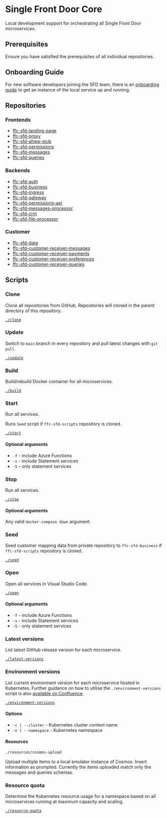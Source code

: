 # Single Front Door Core
Local development support for orchestrating all Single Front Door microservices.

## Prerequisites

Ensure you have satisfied the prerequisites of all individual repositories.

## Onboarding Guide

For new software developers joining the SFD team, there is an [onboarding guide](https://github.com/DEFRA/ffc-sfd-core/blob/main/onboarding-guide/README.md) to get an instance of the local service up and running.

## Repositories
### Frontends
- [ffc-sfd-landing-page](https://github.com/defra/ffc-sfd-landing-page)
- [ffc-sfd-proxy](https://github.com/defra/ffc-sfd-proxy)
- [ffc-sfd-ahwp-stub](https://github.com/defra/ffc-sfd-ahwp-stub)
- [ffc-sfd-permissions](https://github.com/defra/ffc-sfd-permissions)
- [ffc-sfd-messages](https://github.com/DEFRA/ffc-sfd-messages)
- [ffc-sfd-queries](https://github.com/DEFRA/ffc-sfd-queries)

### Backends
- [ffc-sfd-auth](https://github.com/defra/ffc-sfd-auth)
- [ffc-sfd-business](https://github.com/defra/ffc-sfd-business)
- [ffc-sfd-ingress](https://github.com/defra/ffc-sfd-ingress)
- [ffc-sfd-gateway](https://github.com/defra/ffc-sfd-gateway)
- [ffc-sfd-permissions-api](https://github.com/defra/ffc-sfd-permissions-api)
- [ffc-sfd-messages-processor](https://github.com/DEFRA/ffc-sfd-messages-processor)
- [ffc-sfd-crm](https://github.com/DEFRA/ffc-sfd-crm)
- [ffc-sfd-file-processor](https://github.com/DEFRA/ffc-sfd-file-processor)

### Customer
- [ffc-sfd-data](https://github.com/defra/ffc-sfd-data)
- [ffc-sfd-customer-receiver-messages](https://github.com/DEFRA/ffc-sfd-customer-receiver-messages)
- [ffc-sfd-customer-receiver-payments](https://github.com/DEFRA/ffc-sfd-customer-receiver-payments)
- [ffc-sfd-customer-receiver-preferences](https://github.com/DEFRA/ffc-sfd-customer-receiver-preferences)
- [ffc-sfd-customer-receiver-queries](https://github.com/DEFRA/ffc-sfd-customer-receiver-queries)

## Scripts

### Clone

Clone all repositories from GitHub.  Repositories will cloned in the parent directory of this repository.

[`./clone`](clone)

### Update

Switch to `main` branch in every repository and pull latest changes with `git pull`.

[`./update`](update)

### Build

Build/rebuild Docker container for all microservices.

[`./build`](build)

### Start

Run all services.

Runs `Seed` script if `ffc-sfd-scripts` repository is cloned.

[`./start`](start)

#### Optional arguments
- `-f` - include Azure Functions
- `-s` - include Statement services
- `-S` - only statement services

### Stop

Run all services.

[`./stop`](stop)

#### Optional arguments

Any valid `docker-compose down` argument.

### Seed

Seed customer mapping data from private repository to `ffc-sfd-business` if `ffc-sfd-scripts` repository is cloned.

[`./seed`](seed)

### Open

Open all services in Visual Studio Code.

[`./open`](open)

#### Optional arguments
- `-f` - include Azure Functions
- `-s` - include Statement services
- `-S` - only statement services

### Latest versions

List latest GitHub release version for each microservice.

[`./latest-versions`](latest-versions)

### Environment versions

List current environment version for each microservice hosted in Kubernetes. Further guidance on how to utilise the `./environment-versions` script is also [available on Confluence](https://eaflood.atlassian.net/wiki/spaces/SFD/pages/5056823438/Environment+versions+Using+kubectl+with+the+ffc-sfd-core+repo).

[`./environment-versions`](environment-versions)

#### Options
- `-c | --cluster` - Kubernetes cluster context name
- `-n | --namespace` - Kubernetes namespace

#### Resources
`./resources/cosmos-upload`  

Upload multiple items to a local emulator instance of Cosmos. Insert information as prompted. Currently the items uploaded match only the messages and queries schemas.

### Resource quota

Determine the Kubernetes resource usage for a namespace based on all microservices running at maximum capacity and scaling.

[`./resource-quota`](resource-quota)